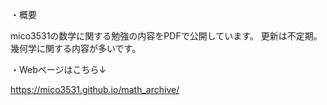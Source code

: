 ・概要

mico3531の数学に関する勉強の内容をPDFで公開しています。
更新は不定期。幾何学に関する内容が多いです。

・Webページはこちら↓

https://mico3531.github.io/math_archive/
